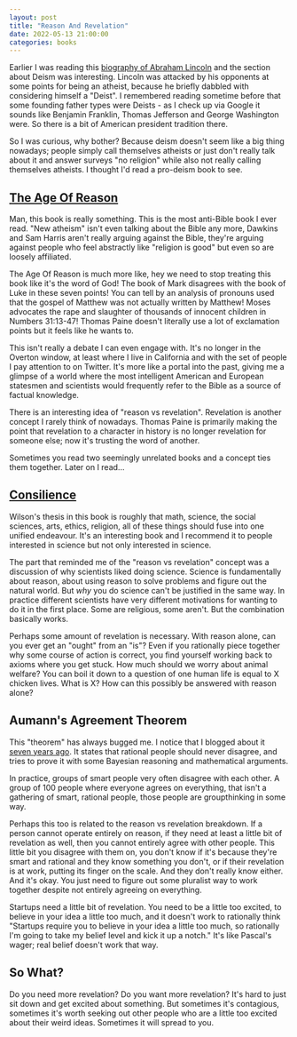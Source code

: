 ```yaml
---
layout: post
title: "Reason And Revelation"
date: 2022-05-13 21:00:00
categories: books
---
```


Earlier I was reading this [biography of Abraham
Lincoln](/books/2022/04/13/notes-on-some-biographies.html) and the
section about Deism was interesting. Lincoln was attacked by his
opponents at some points for being an atheist, because he briefly
dabbled with considering himself a "Deist". I remembered reading
sometime before that some founding father types were Deists -
as I check up via Google it sounds like Benjamin Franklin, Thomas
Jefferson and George Washington were. So there is a bit of American
president tradition there.

So I was curious, why bother? Because deism doesn't seem like a big
thing nowadays; people simply call themselves atheists or just don't
really talk about it and answer surveys "no religion" while also not
really calling themselves atheists. I thought I'd read a pro-deism
book to see.

## [The Age Of Reason](https://en.wikipedia.org/wiki/The_Age_of_Reason)

Man, this book is really something. This is the most anti-Bible book I
ever read. "New atheism" isn't even talking about the Bible any more,
Dawkins and Sam Harris aren't really arguing against the Bible,
they're arguing against people who feel abstractly like "religion is
good" but even so are loosely affiliated.

The Age Of Reason is much more like, hey we need to stop treating this
book like it's the word of God! The book of Mark disagrees with the
book of Luke in these seven points! You can tell by an analysis of
pronouns used that the gospel of Matthew was not actually written by
Matthew! Moses advocates the rape and slaughter of thousands of
innocent children in Numbers 31:13-47! Thomas Paine doesn't literally
use a lot of exclamation points but it feels like he wants to.

This isn't really a debate I can even engage with. It's no longer in
the Overton window, at least where I live in California and with the
set of people I pay attention to on Twitter. It's more like a
portal into the past, giving me a glimpse of a world where the most
intelligent American and European statesmen and scientists would
frequently refer to the Bible as a source of factual knowledge.

There is an interesting idea of "reason vs revelation". Revelation is
another concept I rarely think of nowadays. Thomas Paine is primarily
making the point that revelation to a character in history is no
longer revelation for someone else; now it's trusting the word of
another.

Sometimes you read two seemingly unrelated books and a concept ties
them together. Later on I read...

## [Consilience](https://en.wikipedia.org/wiki/Consilience_(book))

Wilson's thesis in this book is roughly that math, science, the social
sciences, arts, ethics, religion, all of these things should fuse into
one unified endeavour. It's an interesting book and I recommend it to
people interested in science but not only interested in science.

The part that reminded me of the "reason vs revelation" concept was a
discussion of why scientists liked doing science. Science is
fundamentally about reason, about using reason to solve problems and
figure out the natural world. But *why* you do science can't be
justified in the same way. In practice different scientists have very
different motivations for wanting to do it in the first place. Some
are religious, some aren't. But the combination basically works.

Perhaps some amount of revelation is necessary. With reason alone, can
you ever get an "ought" from an "is"? Even if you rationally piece
together why some course of action is correct, you find yourself
working back to axioms where you get stuck. How much should we worry
about animal welfare? You can boil it down to a question of one human
life is equal to X chicken lives. What is X? How can this possibly be
answered with reason alone?

## Aumann's Agreement Theorem

This "theorem" has always bugged me. I notice that I blogged about it
[seven years ago](/books/2015/04/25/rationality-ai-zombies-2.html). It
states that rational people should never disagree, and tries to prove
it with some Bayesian reasoning and mathematical arguments.

In practice, groups of smart people very often disagree with each
other. A group of 100 people where everyone agrees on everything, that isn't a
gathering of smart, rational people, those people are groupthinking in
some way.

Perhaps this too is related to the reason vs revelation breakdown. If
a person cannot operate entirely on reason, if they need at least a
little bit of revelation as well, then you cannot entirely agree with
other people. This little bit you disagree with them on, you don't
know if it's because they're smart and rational and they know
something you don't, or if their revelation is at work, putting its
finger on the scale. And they don't really know either. And it's
okay. You just need to figure out some pluralist way to work together
despite not entirely agreeing on everything.

Startups need a little bit of revelation. You need to be a little too
excited, to believe in your idea a little too much, and it doesn't
work to rationally think "Startups require you to believe in your idea
a little too much, so rationally I'm going to take my belief level and
kick it up a notch." It's like Pascal's wager; real belief doesn't
work that way.

## So What?

Do you need more revelation? Do you want more revelation? It's hard to
just sit down and get excited about something. But sometimes it's
contagious, sometimes it's worth seeking out other people who are a
little too excited about their weird ideas. Sometimes it will spread
to you.
